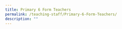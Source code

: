 ```yaml
---
title: Primary 6 Form Teachers
permalink: /teaching-staff/Primary-6-Form-Teachers/
description: ""
---
```

